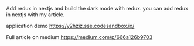 Add redux in nextjs and build the dark mode with redux. you can add redux in nextjs with my article.

application demo
https://y2hziz.sse.codesandbox.io/

Full article on medium
https://medium.com/p/666a126b9703
